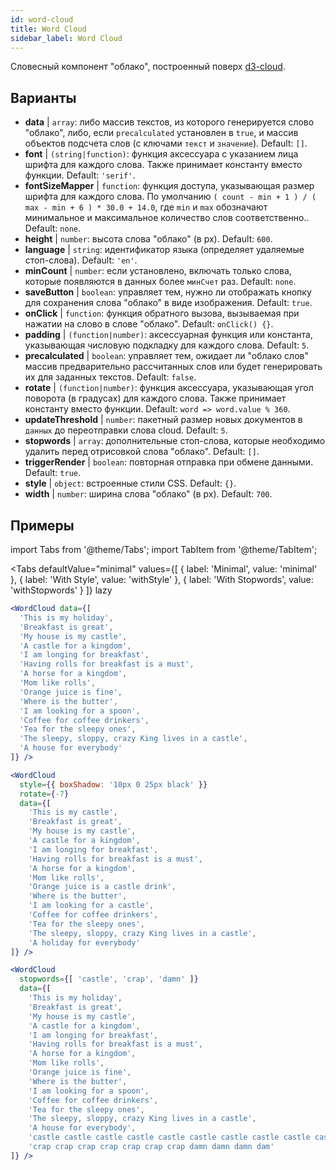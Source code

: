 ```yaml
---
id: word-cloud 
title: Word Cloud
sidebar_label: Word Cloud
---
```


Словесный компонент "облако", построенный поверх [d3-cloud](https://github.com/jasondavies/d3-cloud).

## Варианты

* __data__ | `array`: либо массив текстов, из которого генерируется слово "облако", либо, если `precalculated` установлен в `true`, и массив объектов подсчета слов (с ключами `текст` и `значение`). Default: `[]`.
* __font__ | `(string|function)`: функция аксессуара с указанием лица шрифта для каждого слова. Также принимает константу вместо функции. Default: `'serif'`.
* __fontSizeMapper__ | `function`: функция доступа, указывающая размер шрифта для каждого слова. По умолчанию `( count - min + 1 ) / ( max - min + 6 ) * 30.0 + 14.0`, где `min` и `max` обозначают минимальное и максимальное количество слов соответственно.. Default: `none`.
* __height__ | `number`: высота слова "облако" (в px). Default: `600`.
* __language__ | `string`: идентификатор языка (определяет удаляемые стоп-слова). Default: `'en'`.
* __minCount__ | `number`: если установлено, включать только слова, которые появляются в данных более `минСчет` раз. Default: `none`.
* __saveButton__ | `boolean`: управляет тем, нужно ли отображать кнопку для сохранения слова "облако" в виде изображения. Default: `true`.
* __onClick__ | `function`: функция обратного вызова, вызываемая при нажатии на слово в слове "облако". Default: `onClick() {}`.
* __padding__ | `(function|number)`: аксессуарная функция или константа, указывающая числовую подкладку для каждого слова. Default: `5`.
* __precalculated__ | `boolean`: управляет тем, ожидает ли "облако слов" массив предварительно рассчитанных слов или будет генерировать их для заданных текстов. Default: `false`.
* __rotate__ | `(function|number)`: функция аксессуара, указывающая угол поворота (в градусах) для каждого слова. Также принимает константу вместо функции. Default: `word => word.value % 360`.
* __updateThreshold__ | `number`: пакетный размер новых документов в `данных` до переотправки слова cloud. Default: `5`.
* __stopwords__ | `array`: дополнительные стоп-слова, которые необходимо удалить перед отрисовкой слова "облако". Default: `[]`.
* __triggerRender__ | `boolean`: повторная отправка при обмене данными. Default: `true`.
* __style__ | `object`: встроенные стили CSS. Default: `{}`.
* __width__ | `number`: ширина слова "облако" (в px). Default: `700`.


## Примеры

import Tabs from '@theme/Tabs';
import TabItem from '@theme/TabItem';

<Tabs
    defaultValue="minimal"
    values={[
        { label: 'Minimal', value: 'minimal' },
        { label: 'With Style', value: 'withStyle' },
        { label: 'With Stopwords', value: 'withStopwords' }
    ]}
    lazy
>

<TabItem value="minimal">

```jsx live
<WordCloud data={[
  'This is my holiday', 
  'Breakfast is great', 
  'My house is my castle', 
  'A castle for a kingdom', 
  'I am longing for breakfast',
  'Having rolls for breakfast is a must',
  'A horse for a kingdom',
  'Mom like rolls',
  'Orange juice is fine',
  'Where is the butter',
  'I am looking for a spoon',
  'Coffee for coffee drinkers',
  'Tea for the sleepy ones',
  'The sleepy, sloppy, crazy King lives in a castle',
  'A house for everybody'
]} />
```
</TabItem>

<TabItem value="withStyle">

```jsx live
<WordCloud 
  style={{ boxShadow: '10px 0 25px black' }}
  rotate={-7}
  data={[
    'This is my castle', 
    'Breakfast is great', 
    'My house is my castle', 
    'A castle for a kingdom', 
    'I am longing for breakfast',
    'Having rolls for breakfast is a must',
    'A horse for a kingdom',
    'Mom like rolls',
    'Orange juice is a castle drink',
    'Where is the butter',
    'I am looking for a castle',
    'Coffee for coffee drinkers',
    'Tea for the sleepy ones',
    'The sleepy, sloppy, crazy King lives in a castle',
    'A holiday for everybody'
]} />
```
</TabItem>

<TabItem value="withStopwords">

```jsx live
<WordCloud 
  stopwords={[ 'castle', 'crap', 'damn' ]}
  data={[
    'This is my holiday', 
    'Breakfast is great', 
    'My house is my castle', 
    'A castle for a kingdom', 
    'I am longing for breakfast',
    'Having rolls for breakfast is a must',
    'A horse for a kingdom',
    'Mom like rolls',
    'Orange juice is fine',
    'Where is the butter',
    'I am looking for a spoon',
    'Coffee for coffee drinkers',
    'Tea for the sleepy ones',
    'The sleepy, sloppy, crazy King lives in a castle',
    'A house for everybody',
    'castle castle castle castle castle castle castle castle castle castle',
    'crap crap crap crap crap crap crap damn damn damn dam'
]} />
```

</TabItem>

</Tabs>
